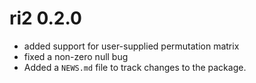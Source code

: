 # ri2 0.2.0

* added support for user-supplied permutation matrix
* fixed a non-zero null bug
* Added a `NEWS.md` file to track changes to the package.
